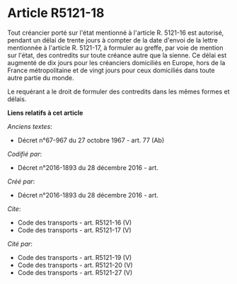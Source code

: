 # Article R5121-18

Tout créancier porté sur l'état mentionné à l'article R. 5121-16 est autorisé, pendant un délai de trente jours à compter de
la date d'envoi de la lettre mentionnée à l'article R. 5121-17, à formuler au greffe, par voie de mention sur l'état, des
contredits sur toute créance autre que la sienne. Ce délai est augmenté de dix jours pour les créanciers domiciliés en
Europe, hors de la France métropolitaine et de vingt jours pour ceux domiciliés dans toute autre partie du monde. 

Le requérant a le droit de formuler des contredits dans les mêmes formes et délais.

**Liens relatifs à cet article**

_Anciens textes_:

  - Décret n°67-967 du 27 octobre 1967 - art. 77 (Ab)

_Codifié par_:

  - Décret n°2016-1893 du 28 décembre 2016 - art.

_Créé par_:

  - Décret n°2016-1893 du 28 décembre 2016 - art.

_Cite_:

  - Code des transports - art. R5121-16 (V)
  - Code des transports - art. R5121-17 (V)

_Cité par_:

  - Code des transports - art. R5121-19 (V)
  - Code des transports - art. R5121-20 (V)
  - Code des transports - art. R5121-27 (V)
